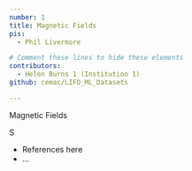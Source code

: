 ```yaml
---
number: 1
title: Magnetic Fields
pis:
  - Phil Livermore

# Comment these lines to hide these elements
contributors:
  - Helen Burns 1 (Institution 1)
github: cemac/LIFD_ML_Datasets

---
```


Magnetic Fields

S

- References here
- ...
